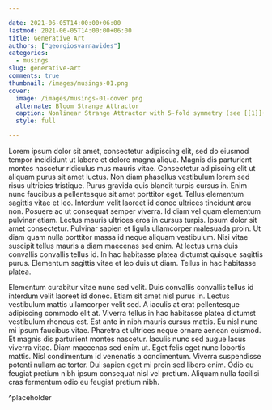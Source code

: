 ```yaml
---

date: 2021-06-05T14:00:00+06:00
lastmod: 2021-06-05T14:00:00+06:00
title: Generative Art
authors: ["georgiosvarnavides"]
categories:
  - musings
slug: generative-art
comments: true
thumbnail: /images/musings-01.png
cover:
  image: /images/musings-01-cover.png
  alternate: Bloom Strange Attractor
  caption: Nonlinear Strange Attractor with 5-fold symmetry (see [[1]](https://github.com/gvarnavi/generative-art-iap))
  style: full

---
```


Lorem ipsum dolor sit amet, consectetur adipiscing elit, sed do eiusmod tempor incididunt ut labore et dolore magna aliqua. Magnis dis parturient montes nascetur ridiculus mus mauris vitae. Consectetur adipiscing elit ut aliquam purus sit amet luctus. Non diam phasellus vestibulum lorem sed risus ultricies tristique. Purus gravida quis blandit turpis cursus in. Enim nunc faucibus a pellentesque sit amet porttitor eget. Tellus elementum sagittis vitae et leo. Interdum velit laoreet id donec ultrices tincidunt arcu non. Posuere ac ut consequat semper viverra. Id diam vel quam elementum pulvinar etiam. Lectus mauris ultrices eros in cursus turpis. Ipsum dolor sit amet consectetur. Pulvinar sapien et ligula ullamcorper malesuada proin. Ut diam quam nulla porttitor massa id neque aliquam vestibulum. Nisi vitae suscipit tellus mauris a diam maecenas sed enim. At lectus urna duis convallis convallis tellus id. In hac habitasse platea dictumst quisque sagittis purus. Elementum sagittis vitae et leo duis ut diam. Tellus in hac habitasse platea.

Elementum curabitur vitae nunc sed velit. Duis convallis convallis tellus id interdum velit laoreet id donec. Etiam sit amet nisl purus in. Lectus vestibulum mattis ullamcorper velit sed. A iaculis at erat pellentesque adipiscing commodo elit at. Viverra tellus in hac habitasse platea dictumst vestibulum rhoncus est. Est ante in nibh mauris cursus mattis. Eu nisl nunc mi ipsum faucibus vitae. Pharetra et ultrices neque ornare aenean euismod. Et magnis dis parturient montes nascetur. Iaculis nunc sed augue lacus viverra vitae. Diam maecenas sed enim ut. Eget felis eget nunc lobortis mattis. Nisl condimentum id venenatis a condimentum. Viverra suspendisse potenti nullam ac tortor. Dui sapien eget mi proin sed libero enim. Odio eu feugiat pretium nibh ipsum consequat nisl vel pretium. Aliquam nulla facilisi cras fermentum odio eu feugiat pretium nibh.

^placeholder
